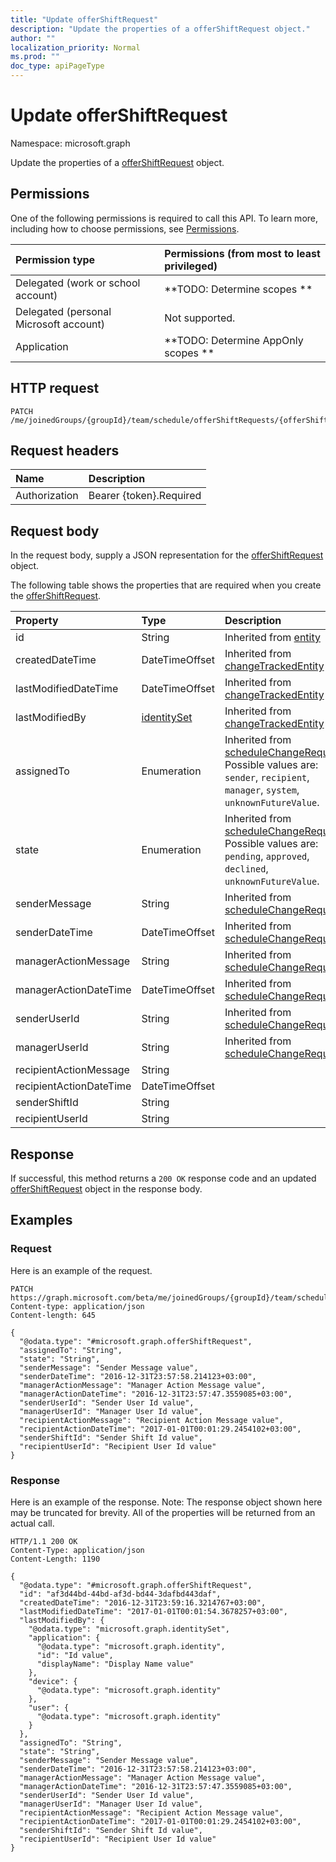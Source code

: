 ```yaml
---
title: "Update offerShiftRequest"
description: "Update the properties of a offerShiftRequest object."
author: ""
localization_priority: Normal
ms.prod: ""
doc_type: apiPageType
---
```


# Update offerShiftRequest

Namespace: microsoft.graph

Update the properties of a [offerShiftRequest](../resources/offershiftrequest.md) object.

## Permissions
One of the following permissions is required to call this API. To learn more, including how to choose permissions, see [Permissions](/concepts/permissions-reference.md).

|Permission type|Permissions (from most to least privileged)|
|:---|:---|
|Delegated (work or school account)|**TODO: Determine scopes **|
|Delegated (personal Microsoft account)|Not supported.|
|Application|**TODO: Determine AppOnly scopes **|

## HTTP request
<!-- {
  "blockType": "ignored"
}
-->
``` http
PATCH /me/joinedGroups/{groupId}/team/schedule/offerShiftRequests/{offerShiftRequestId}
```

## Request headers
|Name|Description|
|:---|:---|
|Authorization|Bearer {token}.Required|

## Request body
In the request body, supply a JSON representation for the [offerShiftRequest](../resources/offershiftrequest.md) object.

The following table shows the properties that are required when you create the [offerShiftRequest](../resources/offershiftrequest.md).

|Property|Type|Description|
|:---|:---|:---|
|id|String| Inherited from [entity](../resources/entity.md)|
|createdDateTime|DateTimeOffset| Inherited from [changeTrackedEntity](../resources/changetrackedentity.md)|
|lastModifiedDateTime|DateTimeOffset| Inherited from [changeTrackedEntity](../resources/changetrackedentity.md)|
|lastModifiedBy|[identitySet](../resources/identityset.md)| Inherited from [changeTrackedEntity](../resources/changetrackedentity.md)|
|assignedTo|Enumeration| Inherited from [scheduleChangeRequest](../resources/schedulechangerequest.md). Possible values are: `sender`, `recipient`, `manager`, `system`, `unknownFutureValue`.|
|state|Enumeration| Inherited from [scheduleChangeRequest](../resources/schedulechangerequest.md). Possible values are: `pending`, `approved`, `declined`, `unknownFutureValue`.|
|senderMessage|String| Inherited from [scheduleChangeRequest](../resources/schedulechangerequest.md)|
|senderDateTime|DateTimeOffset| Inherited from [scheduleChangeRequest](../resources/schedulechangerequest.md)|
|managerActionMessage|String| Inherited from [scheduleChangeRequest](../resources/schedulechangerequest.md)|
|managerActionDateTime|DateTimeOffset| Inherited from [scheduleChangeRequest](../resources/schedulechangerequest.md)|
|senderUserId|String| Inherited from [scheduleChangeRequest](../resources/schedulechangerequest.md)|
|managerUserId|String| Inherited from [scheduleChangeRequest](../resources/schedulechangerequest.md)|
|recipientActionMessage|String||
|recipientActionDateTime|DateTimeOffset||
|senderShiftId|String||
|recipientUserId|String||



## Response
If successful, this method returns a `200 OK` response code and an updated [offerShiftRequest](../resources/offershiftrequest.md) object in the response body.

## Examples

### Request
Here is an example of the request.
<!-- {
  "blockType": "request",
  "name": "update_offershiftrequest"
}
-->
``` http
PATCH https://graph.microsoft.com/beta/me/joinedGroups/{groupId}/team/schedule/offerShiftRequests/{offerShiftRequestId}
Content-type: application/json
Content-length: 645

{
  "@odata.type": "#microsoft.graph.offerShiftRequest",
  "assignedTo": "String",
  "state": "String",
  "senderMessage": "Sender Message value",
  "senderDateTime": "2016-12-31T23:57:58.214123+03:00",
  "managerActionMessage": "Manager Action Message value",
  "managerActionDateTime": "2016-12-31T23:57:47.3559085+03:00",
  "senderUserId": "Sender User Id value",
  "managerUserId": "Manager User Id value",
  "recipientActionMessage": "Recipient Action Message value",
  "recipientActionDateTime": "2017-01-01T00:01:29.2454102+03:00",
  "senderShiftId": "Sender Shift Id value",
  "recipientUserId": "Recipient User Id value"
}
```

### Response
Here is an example of the response. Note: The response object shown here may be truncated for brevity. All of the properties will be returned from an actual call.
<!-- {
  "blockType": "response",
  "truncated": true
}
-->
``` http
HTTP/1.1 200 OK
Content-Type: application/json
Content-Length: 1190

{
  "@odata.type": "#microsoft.graph.offerShiftRequest",
  "id": "af3d44bd-44bd-af3d-bd44-3dafbd443daf",
  "createdDateTime": "2016-12-31T23:59:16.3214767+03:00",
  "lastModifiedDateTime": "2017-01-01T00:01:54.3678257+03:00",
  "lastModifiedBy": {
    "@odata.type": "microsoft.graph.identitySet",
    "application": {
      "@odata.type": "microsoft.graph.identity",
      "id": "Id value",
      "displayName": "Display Name value"
    },
    "device": {
      "@odata.type": "microsoft.graph.identity"
    },
    "user": {
      "@odata.type": "microsoft.graph.identity"
    }
  },
  "assignedTo": "String",
  "state": "String",
  "senderMessage": "Sender Message value",
  "senderDateTime": "2016-12-31T23:57:58.214123+03:00",
  "managerActionMessage": "Manager Action Message value",
  "managerActionDateTime": "2016-12-31T23:57:47.3559085+03:00",
  "senderUserId": "Sender User Id value",
  "managerUserId": "Manager User Id value",
  "recipientActionMessage": "Recipient Action Message value",
  "recipientActionDateTime": "2017-01-01T00:01:29.2454102+03:00",
  "senderShiftId": "Sender Shift Id value",
  "recipientUserId": "Recipient User Id value"
}
```

